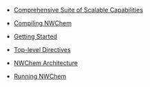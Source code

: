   - [Comprehensive Suite of Scalable
    Capabilities](Capabilities "wikilink")

<!-- end list -->

  - [Compiling NWChem](Compiling-NWChem "wikilink")

<!-- end list -->

  - [Getting Started](Getting-Started "wikilink")

<!-- end list -->

  - [Top-level Directives](Top-level "wikilink")

<!-- end list -->

  - [NWChem Architecture](NWChem-Architecture "wikilink")

<!-- end list -->

  - [Running NWChem](Running "wikilink")
